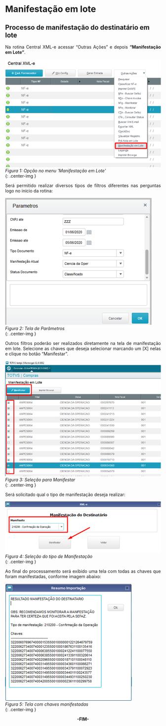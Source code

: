 <style>
    p{
        text-align: justify;
    }
</style>

# Manifestação em lote

## Processo de manifestação do destinatário em lote

Na rotina Central XML-e acessar “Outras Ações” e depois **“Manifestação em Lote”**.

![Figura 1: Opção no menu 'Manifestação em Lote'](../../assets/manifestacao-lote/opcmanlote.png "Opção no menu 'Manifestação em Lote'")
<br>*Figura 1: Opção no menu 'Manifestação em Lote'*<br>{: .center-img }
<br>

Será permitido realizar diversos tipos de filtros diferentes nas perguntas logo no início da rotina:

![Figura 2: Tela de Parâmetros](../../assets/manifestacao-lote/parampergs.png "Tela de Parâmetros")
<br>*Figura 2: Tela de Parâmetros*<br>{: .center-img }
<br>

Outros filtros poderão ser realizados diretamente na tela de manifestação em lote.
Selecione as chaves que deseja selecionar marcando um [X] nelas e clique no botão “Manifestar”.

![Figura 3: Seleção para Manifestar](../../assets/manifestacao-lote/opcmanifestar.png "Seleção para Manifestar")
<br>*Figura 3: Seleção para Manifestar*<br>{: .center-img }
<br>

Será solicitado qual o tipo de manifestação deseja realizar:

![Figura 4: Seleção do tipo de Manifestação](../../assets/manifestacao-lote/manitipo.png "Seleção do tipo de Manifestação")
<br>*Figura 4: Seleção do tipo de Manifestação*<br>{: .center-img }
<br>

Ao final do processamento será exibido uma tela com todas as chaves que foram manifestadas, conforme imagem abaixo:

![Figura 5: Tela com chaves manifestadas](../../assets/manifestacao-lote/keymenifest.png "Tela com chaves manifestadas")
<br>*Figura 5: Tela com chaves manifestadas*<br>{: .center-img }
<br>

<div style="text-align: center; font-weight: bold;">-FIM-</div>